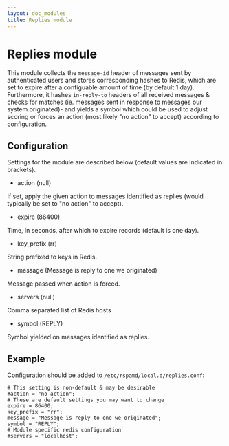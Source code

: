 ```yaml
---
layout: doc_modules
title: Replies module
---
```

# Replies module

This module collects the `message-id` header of messages sent by authenticated users and stores corresponding hashes to Redis, which are set to expire after a configuable amount of time (by default 1 day). Furthermore, it hashes `in-reply-to` headers of all received messages & checks for matches (ie. messages sent in response to messages our system originated)- and yields a symbol which could be used to adjust scoring or forces an action (most likely "no action" to accept) according to configuration.


## Configuration

Settings for the module are described below (default values are indicated in brackets).

- action (null)

If set, apply the given action to messages identified as replies (would typically be set to "no action" to accept).

- expire (86400)

Time, in seconds, after which to expire records (default is one day).

- key_prefix (rr)

String prefixed to keys in Redis.

- message (Message is reply to one we originated)

Message passed when action is forced.

- servers (null)

Comma separated list of Redis hosts

- symbol (REPLY)

Symbol yielded on messages identified as replies.

## Example

Configuration should be added to `/etc/rspamd/local.d/replies.conf`:

~~~ucl
# This setting is non-default & may be desirable
#action = "no action";
# These are default settings you may want to change
expire = 86400;
key_prefix = "rr";
message = "Message is reply to one we originated";
symbol = "REPLY";
# Module specific redis configuration
#servers = "localhost";
~~~
